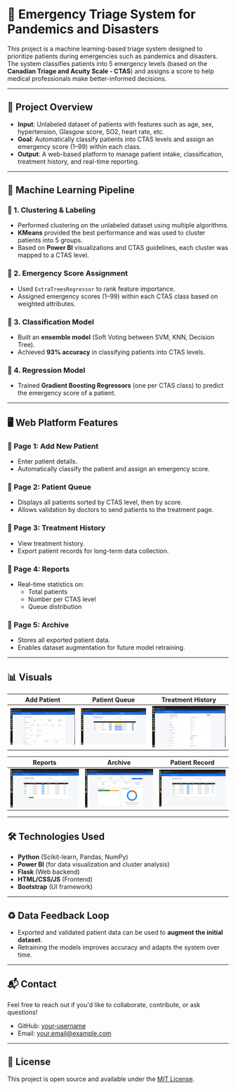 # 🏥 Emergency Triage System for Pandemics and Disasters

This project is a machine learning-based triage system designed to prioritize patients during emergencies such as pandemics and disasters. The system classifies patients into 5 emergency levels (based on the **Canadian Triage and Acuity Scale - CTAS**) and assigns a score to help medical professionals make better-informed decisions.

---

## 🚀 Project Overview

- **Input**: Unlabeled dataset of patients with features such as age, sex, hypertension, Glasgow score, SO2, heart rate, etc.
- **Goal**: Automatically classify patients into CTAS levels and assign an emergency score (1–99) within each class.
- **Output**: A web-based platform to manage patient intake, classification, treatment history, and real-time reporting.

---

## 🧠 Machine Learning Pipeline

### 🔹 1. **Clustering & Labeling**
- Performed clustering on the unlabeled dataset using multiple algorithms.
- **KMeans** provided the best performance and was used to cluster patients into 5 groups.
- Based on **Power BI** visualizations and CTAS guidelines, each cluster was mapped to a CTAS level.

### 🔹 2. **Emergency Score Assignment**
- Used `ExtraTreesRegressor` to rank feature importance.
- Assigned emergency scores (1–99) within each CTAS class based on weighted attributes.

### 🔹 3. **Classification Model**
- Built an **ensemble model** (Soft Voting between SVM, KNN, Decision Tree).
- Achieved **93% accuracy** in classifying patients into CTAS levels.

### 🔹 4. **Regression Model**
- Trained **Gradient Boosting Regressors** (one per CTAS class) to predict the emergency score of a patient.

---

## 🖥️ Web Platform Features

### 🔸 Page 1: Add New Patient
- Enter patient details.
- Automatically classify the patient and assign an emergency score.

### 🔸 Page 2: Patient Queue
- Displays all patients sorted by CTAS level, then by score.
- Allows validation by doctors to send patients to the treatment page.

### 🔸 Page 3: Treatment History
- View treatment history.
- Export patient records for long-term data collection.

### 🔸 Page 4: Reports
- Real-time statistics on:
  - Total patients
  - Number per CTAS level
  - Queue distribution

### 🔸 Page 5: Archive
- Stores all exported patient data.
- Enables dataset augmentation for future model retraining.

---

## 📊 Visuals

| Add Patient | Patient Queue | Treatment History |
|-------------|---------------|-------------------|
| ![](images/1.png) | ![](images/2.png) | ![](images/3.png) |

| Reports | Archive | Patient Record |
|--------|---------|----------------|
| ![](images/4.png) | ![](images/5.png) | ![](images/6.png) |

---

## 🛠️ Technologies Used

- **Python** (Scikit-learn, Pandas, NumPy)
- **Power BI** (for data visualization and cluster analysis)
- **Flask** (Web backend)
- **HTML/CSS/JS** (Frontend)
- **Bootstrap** (UI framework)

---

## ♻️ Data Feedback Loop

- Exported and validated patient data can be used to **augment the initial dataset**.
- Retraining the models improves accuracy and adapts the system over time.

---

## 📬 Contact

Feel free to reach out if you'd like to collaborate, contribute, or ask questions!

- GitHub: [your-username](https://github.com/your-username)
- Email: your.email@example.com

---

## 📄 License

This project is open source and available under the [MIT License](LICENSE).

